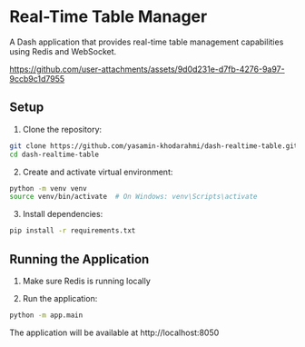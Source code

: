 # Real-Time Table Manager

A Dash application that provides real-time table management capabilities using Redis and WebSocket.

https://github.com/user-attachments/assets/9d0d231e-d7fb-4276-9a97-9ccb9c1d7955

## Setup

1. Clone the repository:
```bash
git clone https://github.com/yasamin-khodarahmi/dash-realtime-table.git
cd dash-realtime-table
```

2. Create and activate virtual environment:
```bash
python -m venv venv
source venv/bin/activate  # On Windows: venv\Scripts\activate
```

3. Install dependencies:
```bash
pip install -r requirements.txt
```

## Running the Application

1. Make sure Redis is running locally

2. Run the application:
```bash
python -m app.main
```

The application will be available at http://localhost:8050
